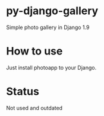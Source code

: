 # py-django-gallery
Simple photo gallery in Django 1.9
# How to use
Just install photoapp to your Django.
# Status
Not used and outdated
